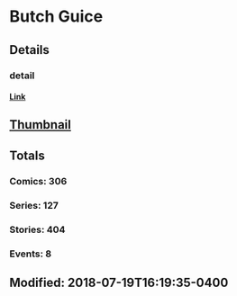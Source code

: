 # Butch  Guice 
## Details
### detail
#### [Link](http://marvel.com/comics/creators/2697/butch_guice?utm_campaign=apiRef&utm_source=225578a89fc76f3d20fbffda5d17a88d)
## [Thumbnail](http://i.annihil.us/u/prod/marvel/i/mg/6/60/4bc319d446e62.jpg)
## Totals
### Comics: 306
### Series: 127
### Stories: 404
### Events: 8
## Modified: 2018-07-19T16:19:35-0400